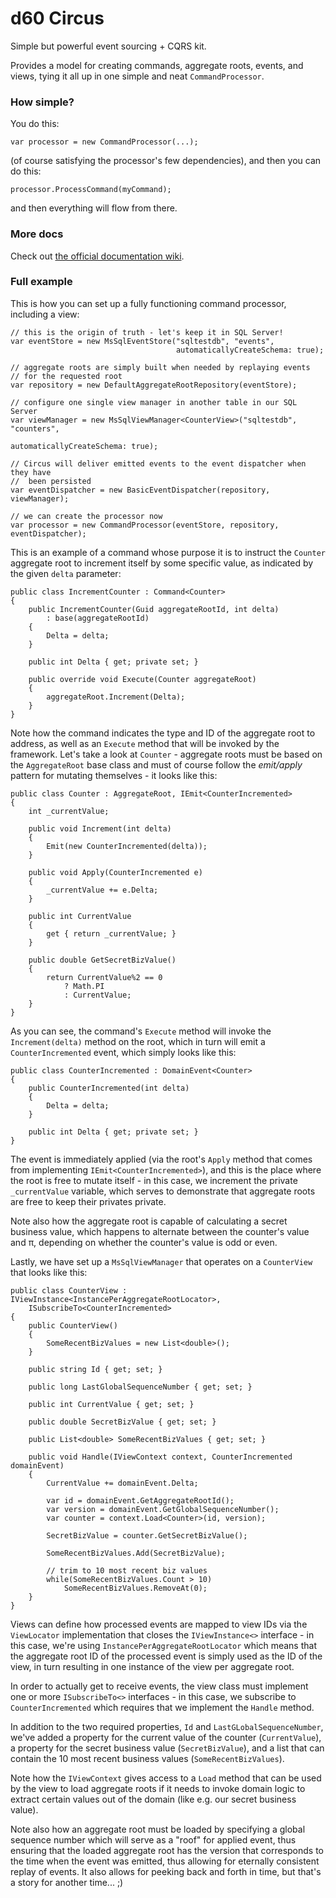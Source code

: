 # d60 Circus

Simple but powerful event sourcing + CQRS kit. 

Provides a model for creating commands, aggregate roots, events, and views,
tying it all up in one simple and neat `CommandProcessor`.

### How simple?

You do this:

    var processor = new CommandProcessor(...);

(of course satisfying the processor's few dependencies), and then you can do this:

    processor.ProcessCommand(myCommand);

and then everything will flow from there.

### More docs

Check out [the official documentation wiki](https://github.com/d60/Circus/wiki).

### Full example

This is how you can set up a fully functioning command processor, including a view:

    // this is the origin of truth - let's keep it in SQL Server!
    var eventStore = new MsSqlEventStore("sqltestdb", "events", 
                                         automaticallyCreateSchema: true);

    // aggregate roots are simply built when needed by replaying events
    // for the requested root
    var repository = new DefaultAggregateRootRepository(eventStore);

    // configure one single view manager in another table in our SQL Server
    var viewManager = new MsSqlViewManager<CounterView>("sqltestdb", "counters", 
                                                        automaticallyCreateSchema: true);

    // Circus will deliver emitted events to the event dispatcher when they have
    //  been persisted
    var eventDispatcher = new BasicEventDispatcher(repository, viewManager);

    // we can create the processor now
    var processor = new CommandProcessor(eventStore, repository, eventDispatcher);

This is an example of a command whose purpose it is to instruct the `Counter` aggregate root to increment itself by
some specific value, as indicated by the given `delta` parameter:

    public class IncrementCounter : Command<Counter>
    {
        public IncrementCounter(Guid aggregateRootId, int delta)
            : base(aggregateRootId)
        {
            Delta = delta;
        }

        public int Delta { get; private set; }

        public override void Execute(Counter aggregateRoot)
        {
            aggregateRoot.Increment(Delta);
        }
    }

Note how the command indicates the type and ID of the aggregate root to address, as well as an `Execute` method that
will be invoked by the framework. Let's take a look at `Counter` - aggregate roots must be based on the
`AggregateRoot` base class and must of course follow the _emit/apply_ pattern for mutating themselves - it looks like this:

    public class Counter : AggregateRoot, IEmit<CounterIncremented>
    {
        int _currentValue;

        public void Increment(int delta)
        {
            Emit(new CounterIncremented(delta));
        }

        public void Apply(CounterIncremented e)
        {
            _currentValue += e.Delta;
        }

        public int CurrentValue
        {
            get { return _currentValue; }
        }

        public double GetSecretBizValue()
        {
            return CurrentValue%2 == 0
                ? Math.PI
                : CurrentValue;
        }
    }

As you can see, the command's `Execute` method will invoke the `Increment(delta)` method on the root, which
in turn will emit a `CounterIncremented` event, which simply looks like this:

    public class CounterIncremented : DomainEvent<Counter>
    {
        public CounterIncremented(int delta)
        {
            Delta = delta;
        }

        public int Delta { get; private set; }
    }

The event is immediately applied (via the root's `Apply` method that comes from implementing
`IEmit<CounterIncremented>`), and this is the place where the root is free
to mutate itself - in this case, we increment the private `_currentValue` variable, which serves to demonstrate
that aggregate roots are free to keep their privates private.

Note also how the aggregate root is capable of calculating a secret business value, which happens to alternate
between the counter's value and π, depending on whether the counter's value is odd or even.

Lastly, we have set up a `MsSqlViewManager` that operates on a `CounterView` that looks like this:

    public class CounterView : IViewInstance<InstancePerAggregateRootLocator>,
        ISubscribeTo<CounterIncremented>
    {
        public CounterView()
        {
            SomeRecentBizValues = new List<double>();
        }

        public string Id { get; set; }

        public long LastGlobalSequenceNumber { get; set; }

        public int CurrentValue { get; set; }

        public double SecretBizValue { get; set; }

        public List<double> SomeRecentBizValues { get; set; }

        public void Handle(IViewContext context, CounterIncremented domainEvent)
        {
            CurrentValue += domainEvent.Delta;

            var id = domainEvent.GetAggregateRootId();
            var version = domainEvent.GetGlobalSequenceNumber();
            var counter = context.Load<Counter>(id, version);

            SecretBizValue = counter.GetSecretBizValue();

            SomeRecentBizValues.Add(SecretBizValue);

            // trim to 10 most recent biz values
            while(SomeRecentBizValues.Count > 10) 
                SomeRecentBizValues.RemoveAt(0);
        }
    }

Views can define how processed events are mapped to view IDs via the `ViewLocator` implementation that closes the `IViewInstance<>`
interface - in this case, we're using `InstancePerAggregateRootLocator` which means that the aggregate root ID of the processed
event is simply used as the ID of the view, in turn resulting in one instance of the view per aggregate root.

In order to actually get to receive events, the view class must implement one or more `ISubscribeTo<>` interfaces - in this case,
we subscribe to `CounterIncremented` which requires that we implement the `Handle` method.

In addition to the two required properties, `Id` and `LastGLobalSequenceNumber`, we've added a property for the current value
of the counter (`CurrentValue`), a property for the secret business value (`SecretBizValue`), and a list that can contain the 
10 most recent business values (`SomeRecentBizValues`).

Note how the `IViewContext` gives access to a `Load` method that can be used by the view to load aggregate roots if it needs to invoke
domain logic to extract certain values out of the domain (like e.g. our secret business value). 

Note also how an aggregate root must be loaded by specifying a global sequence number which will serve as a "roof" for applied event, 
thus ensuring that the loaded aggregate root has the version that corresponds to the time when the event was emitted, thus allowing for
eternally consistent replay of events. It also allows for peeking back and forth in time, but that's a story for another time... ;)